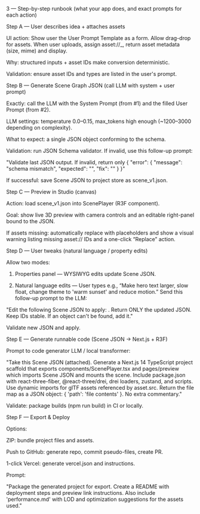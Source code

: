 3 — Step-by-step runbook (what your app does, and exact prompts for each action)

Step A — User describes idea + attaches assets

UI action: Show user the User Prompt Template as a form. Allow drag-drop for assets. When user uploads, assign asset://<project>_<slug>, return asset metadata (size, mime) and display.

Why: structured inputs + asset IDs make conversion deterministic.

Validation: ensure asset IDs and types are listed in the user's prompt.


Step B — Generate Scene Graph JSON (call LLM with system + user prompt)

Exactly: call the LLM with the System Prompt (from #1) and the filled User Prompt (from #2).

LLM settings: temperature 0.0–0.15, max_tokens high enough (~1200–3000 depending on complexity).

What to expect: a single JSON object conforming to the schema.

Validation: run JSON Schema validator. If invalid, use this follow-up prompt:

"Validate last JSON output. If invalid, return only { \"error\": { \"message\": \"schema mismatch\", \"expected\": \"<field>\", \"fix\": \"<patch suggestion>\" } }"

If successful: save Scene JSON to project store as scene_v1.json.


Step C — Preview in Studio (canvas)

Action: load scene_v1.json into ScenePlayer (R3F component).

Goal: show live 3D preview with camera controls and an editable right-panel bound to the JSON.

If assets missing: automatically replace with placeholders and show a visual warning listing missing asset:// IDs and a one-click “Replace” action.


Step D — User tweaks (natural language / property edits)

Allow two modes:

1. Properties panel — WYSIWYG edits update Scene JSON.

2. Natural language edits — User types e.g., “Make hero text larger, slow float, change theme to 'warm sunset' and reduce motion.” Send this follow-up prompt to the LLM:

"Edit the following Scene JSON to apply: <user instruction>. Return ONLY the updated JSON. Keep IDs stable. If an object can't be found, add it."

Validate new JSON and apply.


Step E — Generate runnable code (Scene JSON → Next.js + R3F)

Prompt to code generator LLM / local transformer:

"Take this Scene JSON (attached). Generate a Next.js 14 TypeScript project scaffold that exports components/ScenePlayer.tsx and pages/preview which imports Scene JSON and mounts the scene. Include package.json with react-three-fiber, @react-three/drei, drei loaders, zustand, and scripts. Use dynamic imports for glTF assets referenced by asset.src. Return the file map as a JSON object: { 'path': 'file contents' }. No extra commentary."

Validate: package builds (npm run build) in CI or locally.


Step F — Export & Deploy

Options:

ZIP: bundle project files and assets.

Push to GitHub: generate repo, commit pseudo-files, create PR.

1-click Vercel: generate vercel.json and instructions.

Prompt:

"Package the generated project for export. Create a README with deployment steps and preview link instructions. Also include 'performance.md' with LOD and optimization suggestions for the assets used."